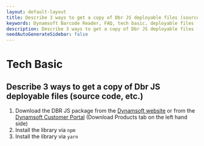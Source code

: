 ```yaml
---
layout: default-layout
title: Describe 3 ways to get a copy of Dbr JS deployable files (source code, etc.)
keywords: Dynamsoft Barcode Reader, FAQ, tech basic, deployable files
description: Describe 3 ways to get a copy of Dbr JS deployable files (source code, etc.)
needAutoGenerateSidebar: false
---
```


# Tech Basic

## Describe 3 ways to get a copy of Dbr JS deployable files (source code, etc.)

1. Download the DBR JS package from the [Dynamsoft website](https://www.dynamsoft.com/barcode-reader/downloads) or from the [Dynamsoft Customer Portal](https://www.dynamsoft.com/customer/download) (Download Products tab on the left hand side)
2. Install the library via `npm`
3. Install the library via `yarn`
